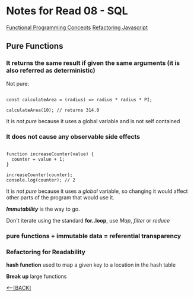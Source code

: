 # Notes for Read 08 - SQL

[Functional Programming Concepts](https://medium.com/the-renaissance-developer/concepts-of-functional-programming-in-javascript-6bc84220d2aa)
[Refactoring Javascript](https://dev.to/healeycodes/refactoring-javascript-for-performance-and-readability-with-examples-1hec)

## Pure Functions

### It returns the same result if given the same arguments (it is also referred as deterministic)


Not pure:

```let PI = 3.14;

const calculateArea = (radius) => radius * radius * PI;

calculateArea(10); // returns 314.0
```

It is *not pure* because it uses a global variable and is not self contained

### It does not cause any observable side effects

```let counter = 1;

function increaseCounter(value) {
  counter = value + 1;
}

increaseCounter(counter);
console.log(counter); // 2
```

It is *not pure* because it uses a *global* variable, so changing it would affect other parts of the program that would use it.

***Immutability*** is the way to go.

Don't iterate using the standard **for..loop**, use *Map*, *filter* or *reduce*

### pure functions + immutable data = referential transparency


### Refactoring for Readability

**hash function** used to map a given key to a location in the hash table

**Break up** large functions

[&lt;--&#91;BACK&#93;](/README.md)
